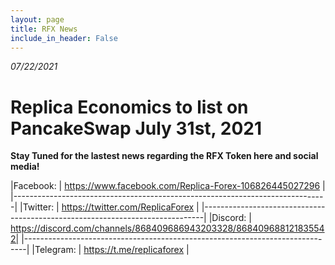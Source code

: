 ```yaml
---
layout: page
title: RFX News
include_in_header: False
---
```


*07/22/2021*

# Replica Economics to list on PancakeSwap July 31st, 2021

**Stay Tuned for the lastest news regarding the RFX Token here and social media!**

|Facebook: | https://www.facebook.com/Replica-Forex-106826445027296            |
|------------------------------------------------------------------------------|
|Twitter:  | https://twitter.com/ReplicaForex                                  |
|------------------------------------------------------------------------------|
|Discord:  | https://discord.com/channels/868409686943203328/868409688121835542|
|------------------------------------------------------------------------------| 
|Telegram: | https://t.me/replicaforex                                         |
